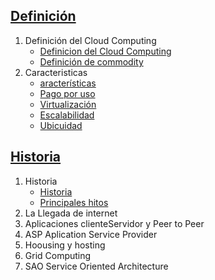 ## [Definición](Definicion/)
1. Definición del Cloud Computing
    * [Definicion del Cloud Computing](Definicion/1-Definición-del-clud-computing.md)
    * [Definición de commodity](Definicion/1-Definición-del-clud-computing.md)
2. Caracteristicas
    * [aracterísticas](Definicion/2-Caracteristicas.md)
    * [Pago por uso](Definicion/2-Caracteristicas.md)
    * [Virtualización](Definicion/2-Caracteristicas.md)
    * [Escalabilidad](Definicion/2-Caracteristicas.md)
    * [Ubicuidad](Definicion/2-Caracteristicas.md)
## [Historia](Historia/)
1. Historia
    * [Historia](Historia/1-Historia.md)
    * [Principales hitos](Historia/1-Historia.md)
2. La Llegada de internet
3. Aplicaciones clienteServidor y Peer to Peer
4. ASP Aplication Service Provider
5. Hoousing y hosting
6. Grid Computing
7. SAO Service Oriented Architecture